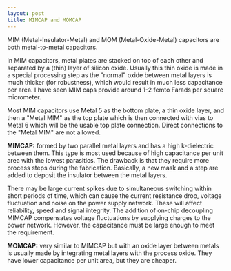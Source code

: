 ```yaml
---
layout: post
title: MIMCAP and MOMCAP
---
```


MIM (Metal-Insulator-Metal) and MOM (Metal-Oxide-Metal) capacitors are both metal-to-metal capacitors.

In MIM capacitors, metal plates are stacked on top of each other and separated by a (thin) layer of silicon oxide. Usually this thin oxide is made in a special processing step as the "normal" oxide between metal layers is much thicker (for robustness), which would result in much less capacitance per area. I have seen MIM caps provide around 1-2 femto Farads per square micrometer.

Most MIM capacitors use Metal 5 as the bottom plate, a thin oxide layer, and then a "Metal MIM" as the top plate which is then connected with vias to Metal 6 which will be the usable top plate connection. Direct connections to the "Metal MIM" are not allowed.

**MIMCAP:** formed by two parallel metal layers and has a high k-dielectric between them. This type is most used because of high capacitance per unit area with the lowest parasitics. The drawback is that they require more process steps during the fabrication. Basically, a new mask and a step are added to deposit the insulator between the metal layers.

There may be large current spikes due to simultaneous switching within short periods of time, which can cause the current resistance drop, voltage fluctuation and noise on the power supply network. These will affect reliability, speed and signal integrity. The addition of on-chip decoupling MIMCAP compensates voltage fluctuations by supplying charges to the power network. However, the capacitance must be large enough to meet the requirement.

**MOMCAP:** very similar to MIMCAP but with an oxide layer between metals is usually made by integrating metal layers with the process oxide. They have lower capacitance per unit area, but they are cheaper.
